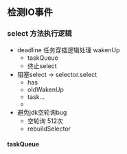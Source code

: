 ## 检测IO事件

### select 方法执行逻辑
- deadline 任务穿插逻辑处理 wakenUp
  - taskQueue
  - 终止select
- 阻塞select -> selector.select
   - has
   - oldWakenUp
   - task...
   - 
- 避免jdk空轮询bug
   - 空轮询 512次
   - rebuildSelector

#### taskQueue
